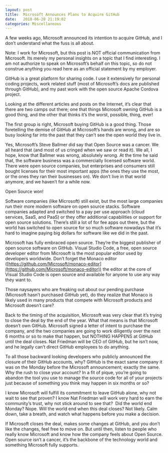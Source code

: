```yaml
---
layout: post
title:  Microsoft Announces Plans to Acquire GitHub
date:   2018-06-28 21:19:02
categories: Miscellaneous
---
```

A few weeks ago, Microsoft announced its intention to acquire GitHub, and I don’t understand what the fuss is all about.

Note: I work for Microsoft, but this post is NOT official communication from Microsoft. Its merely my personal insights on a topic that I find interesting. I am not authorize to speak on Microsoft’s behalf on this topic, so do not construe anything you read here as an official statement by my employer.

GitHub is a great platform for sharing code. I use it extensively for personal coding projects, work related stuff (most of Microsoft’s docs are published through GitHub), and my past work with the open source Apache Cordova project.

Looking at the different articles and posts on the Internet, it’s clear that there are two camps out there; one that things Microsoft owning GitHub is a good thing, and the other that thinks it’s the worst, possible, thing, ever!

The first group is right, Microsoft buying GitHub is a good thing. Those foretelling the demise of GitHub at Microsoft’s hands are wrong, and are so busy looking far into the past that they can’t see the open world they live in.

Yes, Microsoft’s Steve Ballmer did say that Open Source was a cancer. We all heard that (and most of us cringed when we saw or read it). We all, I hope, know that Ballmer was wrong, absolutely wrong. At the time he said that, the software business was a commercially licensed software world. There were open source companies, but enterprises and consumers still bought licenses for their most important apps (the ones they use the most, or the ones they ran their businesses on). We don’t live in that world anymore, and we haven’t for a while now.

Open Source won!

Software companies (like Microsoft) still exist, but the most large companies run their more modern software on open source stacks. Software companies adapted and switched to a pay per use approach (cloud services, SaaS, and PaaS) or they offer additional capabilities or support for open source solutions. There’s still a lot of for fee apps out there, but the world has switched to open source for so much software nowadays that it’s hard to imagine paying big dollars for software like we did in the past.

Microsoft has fully embraced open source. They’re the biggest publisher of open source software on GitHub. Visual Studio Code, a free, open source developer editor from Microsoft is the most popular editor used by developers worldwide. Don’t forget the Monaco editor ([https://github.com/Microsoft/monaco-editor](https://github.com/Microsoft/monaco-editor)) the editor at the core of Visual Studio Code is open source and available for anyone to use any way they want to.

Those naysayers who are freaking out about our pending purchase (Microsoft hasn’t purchased GitHub yet), do they realize that Monaco is likely used in many products that compete with Microsoft products and Microsoft doesn’t care?

Back to the timing of the acquisition, Microsoft was very clear that it’s trying to close the deal by the end of the year. What that means is that Microsoft doesn’t own GitHub. Microsoft signed a letter of intent to purchase the company, and the two companies are going to work diligently over the next 6 months or so to make that happen, but NOTHING HAPPENS at GitHub until the deal closes. Nat Friedman will be CEO of GitHub, but he isn’t now, and he legally can’t direct GitHub employees to do anything.

To all those backward looking developers who publicly announced the closure of their GitHub accounts, why? GitHub is the exact same company it was on the Monday before the Microsoft announcement; exactly the same. Why the rush to close your account? In a fit of pique, you’re going to abandon the tool you use to manage the source code for all of your projects just because of something you think may happen in six months or so?

I know Microsoft will fulfill its commitment to leave GitHub alone, why not wait to see that proven? I know Nat Friedman will work very hard to earn the community’s trust, why not stick around to see that?  Did the world end Monday? Nope. Will the world end when this deal closes? Not likely. Calm down, take a breath, and watch what happens before you make a decision.

If Microsoft closes the deal, makes some changes at GitHub, and you don’t like the changes, feel free to move on. But until then, listen to people who really know Microsoft and know how the company feels about Open Source. Open source isn’t a cancer, it’s the backbone of the technology world and something Microsoft fully supports.